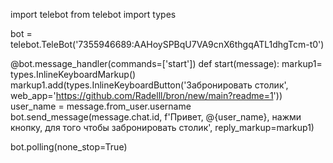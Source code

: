 import telebot
from telebot import types

bot = telebot.TeleBot('7355946689:AAHoySPBqU7VA9cnX6thgqATL1dhgTcm-t0')

@bot.message_handler(commands=['start'])
def start(message):
    markup1= types.InlineKeyboardMarkup()
    markup1.add(types.InlineKeyboardButton('Забронировать столик', web_app='https://github.com/Radelll/bron/new/main?readme=1'))
    user_name = message.from_user.username
    bot.send_message(message.chat.id, f'Привет, @{user_name}, нажми кнопку, для того чтобы забронировать столик', reply_markup=markup1)
    
    
bot.polling(none_stop=True)
